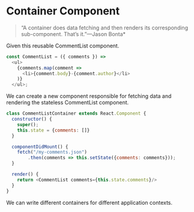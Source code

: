# Container Component
> “A container does data fetching and then renders its corresponding sub-component. That’s it.”—Jason Bonta*

Given this reusable CommentList component.
```javascript
const CommentList = ({ comments }) =>
  <ul>
    {comments.map(comment =>
      <li>{comment.body}-{comment.author}</li>
    )}
  </ul>;
```

We can create a new component responsible for fetching data and rendering the stateless CommentList component.
```javascript
class CommentListContainer extends React.Component {
  constructor() {
    super();
    this.state = {comments: []}
  }

  componentDidMount() {
    fetch("/my-comments.json")
        .then(comments => this.setState({comments: comments}));
  }

  render() {
    return <CommentList comments={this.state.comments}/>
  }
}
```

We can write different containers for different application contexts.

